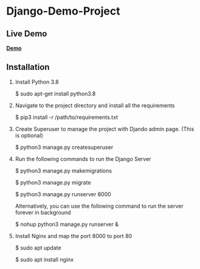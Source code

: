 # Django-Demo-Project

## Live Demo


[**Demo**](http://mason.gmu.edu/~sputta/bridge_life)


## Installation

1. Install Python 3.8

    $ sudo apt-get install python3.8
    
2. Navigate to the project directory and install all the requirements

    $ pip3 install -r /path/to/requirements.txt

3. Create Superuser to manage the project with Djando admin page. (This is optional)

    $ python3 manage.py createsuperuser

4. Run the following commands to run the Django Server
    
    $ python3 manage.py makemigrations
    
    $ python3 manage.py migrate
    
    $ python3 manage.py runserver 8000
    
    Alternatively, you can use the following command to run the server forever in background
    
    $ nohup python3 manage.py runserver &

5. Install Nginx and map the port 8000 to port 80
    
    $ sudo apt update

    $ sudo apt install nginx

